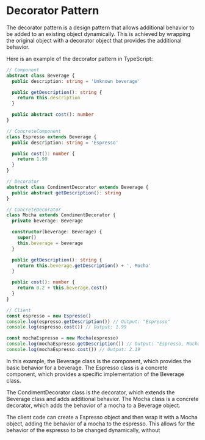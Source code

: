 # Decorator Pattern

The decorator pattern is a design pattern that allows additional behavior to be
added to an existing object dynamically. This is achieved by wrapping the
original object with a decorator object that provides the additional behavior.

Here is an example of the decorator pattern in TypeScript:

```typescript
// Component
abstract class Beverage {
  public description: string = 'Unknown beverage'

  public getDescription(): string {
    return this.description
  }

  public abstract cost(): number
}

// ConcreteComponent
class Espresso extends Beverage {
  public description: string = 'Espresso'

  public cost(): number {
    return 1.99
  }
}

// Decorator
abstract class CondimentDecorator extends Beverage {
  public abstract getDescription(): string
}

// ConcreteDecorator
class Mocha extends CondimentDecorator {
  private beverage: Beverage

  constructor(beverage: Beverage) {
    super()
    this.beverage = beverage
  }

  public getDescription(): string {
    return this.beverage.getDescription() + ', Mocha'
  }

  public cost(): number {
    return 0.2 + this.beverage.cost()
  }
}

// Client
const espresso = new Espresso()
console.log(espresso.getDescription()) // Output: "Espresso"
console.log(espresso.cost()) // Output: 1.99

const mochaEspresso = new Mocha(espresso)
console.log(mochaEspresso.getDescription()) // Output: "Espresso, Mocha"
console.log(mochaEspresso.cost()) // Output: 2.19
```

In this example, the Beverage class is the component, which provides the basic
behavior for a beverage. The Espresso class is a concrete component, which
provides a specific implementation of the Beverage class.

The CondimentDecorator class is the decorator, which extends the Beverage class
and adds additional behavior. The Mocha class is a concrete decorator, which
adds the behavior of a mocha to a Beverage object.

The client code can create a Espresso object and then wrap it with a Mocha
object, adding the behavior of a mocha to the espresso. This allows for the
behavior of the espresso to be changed dynamically, without
